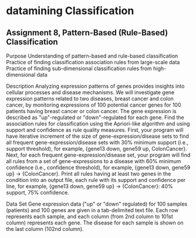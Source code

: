 # datamining Classification
## Assignment 8, Pattern-Based (Rule-Based) Classification


Purpose
Understanding of pattern-based and rule-based classification
Practice of finding classification association rules from large-scale data
Practice of finding sub-dimensional classification rules from high-dimensional data

Description
Analyzing expression patterns of genes provides insights into cellular processes and disease mechanisms. We will investigate gene expression patterns related to two diseases, breast cancer and colon cancer, by monitoring expressions of 100 potential cancer genes for 100 patients having breast cancer or colon cancer. The gene expression is described as "up"-regulated or "down"-regulated for each gene. Find the association rules for classification using the Apriori-like algorithm and using support and confidence as rule quality measures. First, your program will have iterative increment of the size of gene-expression/disease sets to find all frequent gene-expression/disease sets with 30% minimum support (i.e., support threshold), for example, {gene13 down, gene59 up, ColonCancer}. Next, for each frequent gene-expression/disease set, your program will find all rules from a set of gene-expressions to a disease with 60% minimum confidence (i.e., confidence threshold), for example, {gene13 down, gene59 up} → {ColonCancer}. Print all rules having at least two genes in the condition into an output file, each rule with its support and confidence per line, for example, {gene13 down, gene59 up} → {ColonCancer}: 40% support, 75% confidence.

Data Set
Gene expression data ("up" or "down" regulated) for 100 samples (patients) and 100 genes are given in a tab-delimited text file. Each row represents each sample, and each column (from 2nd column to 101st column) represents each gene. The disease for each sample is shown on the last column (102nd column).
